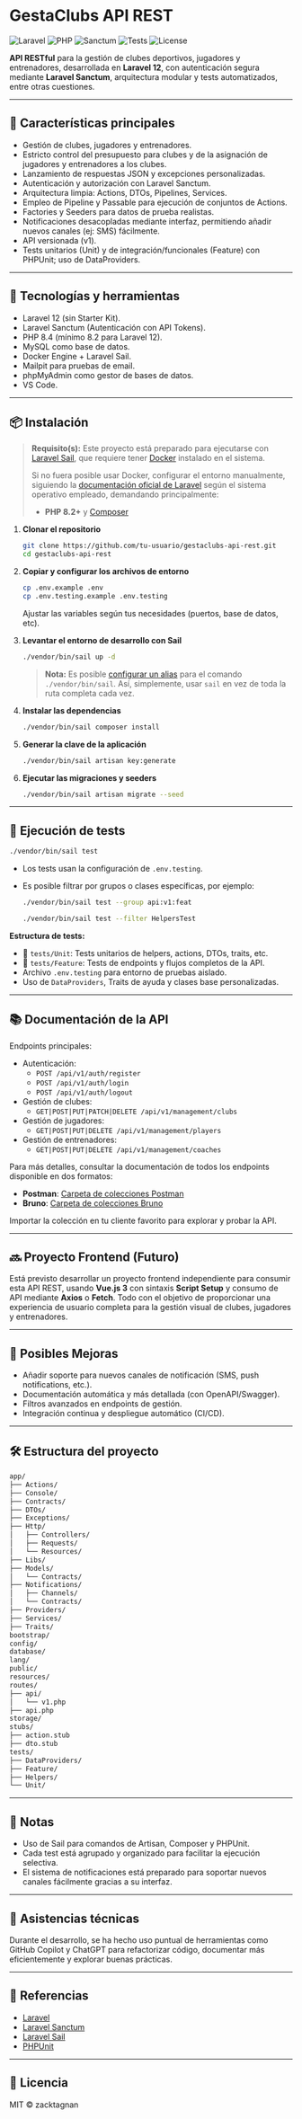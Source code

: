 # GestaClubs API REST

![Laravel](https://img.shields.io/badge/Laravel-12-red)
![PHP](https://img.shields.io/badge/PHP-8.4-blue)
![Sanctum](https://img.shields.io/badge/Auth-Sanctum-green)
![Tests](https://img.shields.io/badge/Tests-PHPUnit-yellow)
![License](https://img.shields.io/badge/License-MIT-green)

**API RESTful** para la gestión de clubes deportivos, jugadores y entrenadores, desarrollada en **Laravel 12**, con autenticación segura mediante **Laravel Sanctum**, arquitectura modular y tests automatizados, entre otras cuestiones.

---

## 🚀 Características principales

- Gestión de clubes, jugadores y entrenadores.
- Estricto control del presupuesto para clubes y de la asignación de jugadores y entrenadores a los clubes.
- Lanzamiento de respuestas JSON y excepciones personalizadas.
- Autenticación y autorización con Laravel Sanctum.
- Arquitectura limpia: Actions, DTOs, Pipelines, Services.
- Empleo de Pipeline y Passable para ejecución de conjuntos de Actions.
- Factories y Seeders para datos de prueba realistas.
- Notificaciones desacopladas mediante interfaz, permitiendo añadir nuevos canales (ej: SMS) fácilmente.
- API versionada (v1).
- Tests unitarios (Unit) y de integración/funcionales (Feature) con PHPUnit; uso de DataProviders.

---

## 🔧 Tecnologías y herramientas

- Laravel 12 (sin Starter Kit).
- Laravel Sanctum (Autenticación con API Tokens).
- PHP 8.4 (mínimo 8.2 para Laravel 12).
- MySQL como base de datos.
- Docker Engine + Laravel Sail.
- Mailpit para pruebas de email.
- phpMyAdmin como gestor de bases de datos.
- VS Code.

---

## 📦 Instalación

> **Requisito(s):**
> Este proyecto está preparado para ejecutarse con [Laravel Sail](https://laravel.com/docs/sail), que requiere tener [Docker](https://www.docker.com/get-started/) instalado en el sistema.
>
> Si no fuera posible usar Docker, configurar el entorno manualmente, siguiendo la [documentación oficial de Laravel](https://laravel.com/docs/installation) según el sistema operativo empleado, demandando principalmente:
>
> - **PHP 8.2+** y [Composer](https://getcomposer.org/)

1. **Clonar el repositorio**

   ```bash
   git clone https://github.com/tu-usuario/gestaclubs-api-rest.git
   cd gestaclubs-api-rest
   ```

2. **Copiar y configurar los archivos de entorno**

   ```bash
   cp .env.example .env
   cp .env.testing.example .env.testing
   ```

   Ajustar las variables según tus necesidades (puertos, base de datos, etc).

3. **Levantar el entorno de desarrollo con Sail**

   ```bash
   ./vendor/bin/sail up -d
   ```

   > **Nota:**
   > Es posible [configurar un alias](<https://laravel.com/docs/12.x/sail#configuring-a-shell-alias>) para el comando `./vendor/bin/sail`.
   > Así, simplemente, usar `sail` en vez de toda la ruta completa cada vez.

4. **Instalar las dependencias**

   ```bash
   ./vendor/bin/sail composer install
   ```

5. **Generar la clave de la aplicación**

   ```bash
   ./vendor/bin/sail artisan key:generate
   ```

6. **Ejecutar las migraciones y seeders**

   ```bash
   ./vendor/bin/sail artisan migrate --seed
   ```

---

## 🧪 Ejecución de tests

```bash
./vendor/bin/sail test
```

- Los tests usan la configuración de `.env.testing`.
- Es posible filtrar por grupos o clases específicas, por ejemplo:

  ```bash
  ./vendor/bin/sail test --group api:v1:feat
  ```

  ```bash
  ./vendor/bin/sail test --filter HelpersTest
  ```

**Estructura de tests:**

- 📁 `tests/Unit`: Tests unitarios de helpers, actions, DTOs, traits, etc.
- 📁 `tests/Feature`: Tests de endpoints y flujos completos de la API.
- Archivo `.env.testing` para entorno de pruebas aislado.
- Uso de `DataProviders`, Traits de ayuda y clases base personalizadas.

---

## 📚 Documentación de la API

Endpoints principales:

- Autenticación:
  - `POST /api/v1/auth/register`
  - `POST /api/v1/auth/login`
  - `POST /api/v1/auth/logout`
- Gestión de clubes:
  - `GET|POST|PUT|PATCH|DELETE /api/v1/management/clubs`
- Gestión de jugadores:
  - `GET|POST|PUT|DELETE /api/v1/management/players`
- Gestión de entrenadores:
  - `GET|POST|PUT|DELETE /api/v1/management/coaches`

Para más detalles, consultar la documentación de todos los endpoints disponible en dos formatos:

- **Postman**: [Carpeta de colecciones Postman](./__api-documentation/postman/)
- **Bruno**: [Carpeta de colecciones Bruno](./__api-documentation/bruno/)

Importar la colección en tu cliente favorito para explorar y probar la API.

---

## 🔜 Proyecto Frontend (Futuro)

Está previsto desarrollar un proyecto frontend independiente para consumir esta API REST, usando **Vue.js 3** con sintaxis **Script Setup** y consumo de API mediante **Axios** o **Fetch**.
Todo con el objetivo de proporcionar una experiencia de usuario completa para la gestión visual de clubes, jugadores y entrenadores.

---

## 🚧 Posibles Mejoras

- Añadir soporte para nuevos canales de notificación (SMS, push notifications, etc.).
- Documentación automática y más detallada (con OpenAPI/Swagger).
- Filtros avanzados en endpoints de gestión.
- Integración continua y despliegue automático (CI/CD).

---

## 🛠️ Estructura del proyecto

```bash
app/
├── Actions/
├── Console/
├── Contracts/
├── DTOs/
├── Exceptions/
├── Http/
│   ├── Controllers/
│   ├── Requests/
│   └── Resources/
├── Libs/
├── Models/
│   └── Contracts/
├── Notifications/
│   ├── Channels/
│   └── Contracts/
├── Providers/
├── Services/
├── Traits/
bootstrap/
config/
database/
lang/
public/
resources/
routes/
├── api/
│   └── v1.php
├── api.php
storage/
stubs/
├── action.stub
├── dto.stub
tests/
├── DataProviders/
├── Feature/
├── Helpers/
└── Unit/
```

---

## 📝 Notas

- Uso de Sail para comandos de Artisan, Composer y PHPUnit.
- Cada test está agrupado y organizado para facilitar la ejecución selectiva.
- El sistema de notificaciones está preparado para soportar nuevos canales fácilmente gracias a su interfaz.

---

## 🤖 Asistencias técnicas

Durante el desarrollo, se ha hecho uso puntual de herramientas como GitHub Copilot y ChatGPT para refactorizar código, documentar más eficientemente y explorar buenas prácticas.

---

## 🔗 Referencias

- [Laravel](https://laravel.com/docs)
- [Laravel Sanctum](https://laravel.com/docs/sanctum)
- [Laravel Sail](https://laravel.com/docs/sail)
- [PHPUnit](https://phpunit.de/documentation.html)

---

## 📄 Licencia

MIT © zacktagnan
